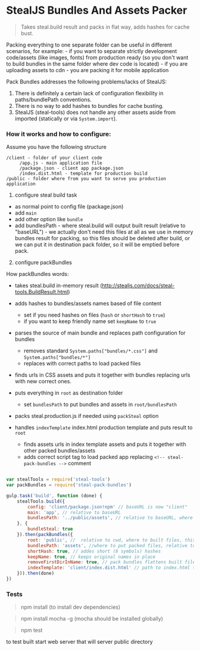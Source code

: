 # StealJS Bundles And Assets Packer

> Takes steal.build result and packs in flat way, adds hashes for cache bust.


Packing everything to one separate folder can be useful in different scenarios, for example: 
    - if you want to separate strictly development code/assets (like images, fonts) from production ready (so you don't want to build bundles in the same folder where dev code is located)
    - if you are uploading assets to cdn 
    - you are packing it for mobile application


Pack Bundles addresses the following problems/lacks of StealJS:

1) There is definitely a certain lack of configuration flexibility in paths/bundlePath conventions. 
2) There is no way to add hashes to bundles for cache busting.
3) StealJS (steal-tools) does not handle any other assets aside from imported (statically or via `System.import`).  


### How it works and how to configure:

Assume you have the following structure
```
/client - folder of your client code
     /app.js - main application file
     /package.json - client app package.json
     /index.dist.html - template for production build
/public - folder where from you want to serve you production application
```

1) configure steal build task
  - as normal point to config file (package.json)
  - add `main` 
  - add other option like `bundle`
  - add bundlesPath - where steal.build will output built result (relative to "baseURL") - we actually don't need this files at all as we use in memory bundles result for packing, so this files should be deleted after build, 
  or we can put it in destination pack folder, so it will be emptied before pack.   
  
2) configure packBundles
        
How packBundles words:   
   - takes steal.build in-memory result (http://stealjs.com/docs/steal-tools.BuildResult.html)
   - adds hashes to bundles/assets names based of file content
        - set if you need hashes on files (`hash` or `shortHash` to `true`)
        - if you want to keep friendly name set `keepName` to `true`   
   - parses the source of main bundle and replaces path configuration for bundles
        - removes standard `System.paths["bundles/*.css"]` and `System.paths["bundles/*"]`
        - replaces with correct paths to load packed files
   - finds urls in CSS assets and puts it together with bundles replacing urls with new correct ones.
      
   - puts everything in `root` as destination folder 
        - set `bundlesPath` to put bundles and assets in `root/bundlesPath`
   - packs steal.production.js if needed using `packSteal` option 
   - handles `indexTemplate` index.html production template and puts result to `root`
        - finds assets urls in index template assets and puts it together with other packed bundles/assets
        - adds correct script tag to load packed app replacing `<!-- steal-pack-bundles -->` comment
          
   

```javascript

var stealTools = require('steal-tools')
var packBundles = require('steal-pack-bundles')

gulp.task('build', function (done) {
    stealTools.build({
        config: 'client/package.json!npm' // baseURL is now "client"
        main: 'app', // relative to baseURL
        bundlesPath: '../public/assets', // relative to baseURL, where files will be output
    }, {
        bundleSteal: true
    }).then(packBundles({
        root: 'public', //  relative to cwd, where to built files, this folder is supposed to be root of serving server / 
        bundlesPath: 'assets', //where to put packed files, relative to root        
        shortHash: true, // addes short (8 symbols) hashes
        keepName: true, // keeps original names in place
        removeFirstDirInName: true, // pack bundles flattens built file structure by adding for example "components-" prefix, so you can remove first dir name
        indexTemplate: 'client/index.dist.html' // path to index.html template, relative to cwd, handles template and puts it to root/index.html
    })).then(done)
})

```

### Tests
> npm install (to install dev dependencies)

> npm install mocha -g (mocha should be installed globally)

> npm test

to test built start web server that will server public directory